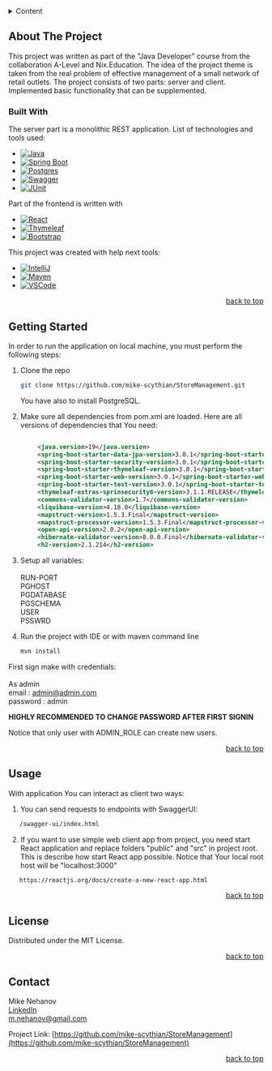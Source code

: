<!-- TABLE OF CONTENTS -->
<details>
  <summary>Content</summary>
  <ol>
    <li>
      <a href="#about-the-project">About The Project</a>
      <ul>
        <li><a href="#built-with">Built With</a></li>
      </ul>
    </li>
    <li>
      <a href="#getting-started">Getting Started</a>
    </li>
    <li>
        <a href="#usage">Usage</a>
      </li>
    <li><a href="#license">License</a></li>
    <li><a href="#contact">Contact</a></li>
  </ol>
</details>



<!-- ABOUT THE PROJECT -->
## About The Project

This project was written as part of the "Java Developer" course from the collaboration A-Level and Nix.Education.
The idea of the project theme is taken from the real problem of effective management of a small network of retail outlets.
The project consists of two parts: server and client. Implemented basic functionality that can be supplemented.


### Built With

The server part is a monolithic REST application. List of technologies and tools used:

* [![Java][Java-img]][Java-url]
* [![Spring Boot][Spring-img]][Spring-url]
* [![Postgres][PostgreSQL-img]][PostgreSQL-url]
* [![Swagger][Swagger-img]][Swagger-url]
* [![JUnit][JUnit-img]][JUnit-url]

Part of the frontend is written with

* [![React][React-img]][React-url]
* [![Thymeleaf][Thymeleaf-img]][Thymeleaf-url] 
* [![Bootstrap][Bootstrap-img]][Bootstrap-url]

This project was created with help next tools:

* [![IntelliJ][IntelliJ-img]][IntelliJ-url]
* [![Maven][Maven-img]][Maven-url]
* [![VSCode][VSCode-img]][VSCode-url]

<p align="right"><a href="#about-the-project">back to top</a></p>



<!-- GETTING STARTED -->
## Getting Started

In order to run the application on local machine, you must perform the following steps:

1. Clone the repo
   ```sh
   git clone https://github.com/mike-scythian/StoreManagement.git
   ```
   You have also to install PostgreSQL.
   
2. Make sure all dependencies from pom.xml are loaded. Here are all versions of dependencies that You need:
```xml

		<java.version>19</java.version>
		<spring-boot-starter-data-jpa-version>3.0.1</spring-boot-starter-data-jpa-version>
		<spring-boot-starter-security-version>3.0.1</spring-boot-starter-security-version>
		<spring-boot-starter-thymeleaf-version>3.0.1</spring-boot-starter-thymeleaf-version>
		<spring-boot-starter-web-version>3.0.1</spring-boot-starter-web-version>
		<spring-boot-starter-test-version>3.0.1</spring-boot-starter-test-version>
		<thymeleaf-extras-sprinsecurity6-version>3.1.1.RELEASE</thymeleaf-extras-sprinsecurity6-version>
		<commons-validator-version>1.7</commons-validator-version>
		<liquibase-version>4.18.0</liquibase-version>
		<mapstruct-version>1.5.3.Final</mapstruct-version>
		<mapstruct-processor-version>1.5.3.Final</mapstruct-processor-version>
		<open-api-version>2.0.2</open-api-version>
		<hibernate-validator-version>8.0.0.Final</hibernate-validator-version>
		<h2-version>2.1.214</h2-version>

```

3. Setup all variables:<br><br>
  RUN-PORT<br>
  PGHOST<br>
  PGDATABASE<br>
  PGSCHEMA<br>
  USER<br>
  PSSWRD<br>
 
4. Run the project with IDE or with maven command line
   ```sh
   mvn install
   ```
First sign make with credentials:<br><br>
As admin<br>
email : admin@admin.com<br>
password : admin<br>

<strong>HIGHLY RECOMMENDED TO CHANGE PASSWORD AFTER FIRST SIGNIN</strong>

Notice that only user with ADMIN_ROLE can create new users.

<p align="right"><a href="#about-the-project">back to top</a></p>


## Usage

With application You can interact as client two ways:

1)   You can send requests to endpoints with SwaggerUI:
  ```sh
     /swagger-ui/index.html
  ```
2)    If you want to use simple web client app from project, you need start React application and replace folders "public" and "src" in project root. 
         This is describe how start React app possible. Notice that Your local root host will be "localhost:3000"
  ```sh
     https://reactjs.org/docs/create-a-new-react-app.html
  ```
 
<p align="right"><a href="#about-the-project">back to top</a></p>


<!-- LICENSE -->
## License

Distributed under the MIT License.
<p align="right"><a href="#about-the-project">back to top</a></p>



<!-- CONTACT -->
## Contact

Mike Nehanov<br>
[LinkedIn](https://www.linkedin.com/in/mykhailo-nehanov-b53a391b3/) <br>
m.nehanov@gmail.com

Project Link: [https://github.com/mike-scythian/StoreManagement](https://github.com/mike-scythian/StoreManagement)

<p align="right"><a href="#about-the-project">back to top</a></p>



<!-- MARKDOWN LINKS & IMAGES -->
[Java-img]: https://img.shields.io/badge/OpenJDK-FF9E0F?style=for-the-badge&logo=openjdk&logoColor=black
[Java-url]: https://openjdk.org/projects/jdk/19/
[Spring-img]: https://img.shields.io/badge/SpringBoot-6DB33F?style=for-the-badge&logo=spring&logoColor=white
[Spring-url]: https://spring.io
[PostgreSQL-img]: https://img.shields.io/badge/PostgreSQL-4169E1?style=for-the-badge&logo=PostgreSQL&logoColor=black
[PostgreSQL-url]: https://www.postgresql.org
[Swagger-img]: https://img.shields.io/badge/Swagger-85EA2D?style=for-the-badge&logo=swagger&logoColor=black
[Swagger-url]: https://swagger.io/specification/
[JUnit-img]: https://img.shields.io/badge/JUnit5-25A162?style=for-the-badge&logo=junit5&logoColor=red
[JUnit-url]: https://junit.org/junit5/
[React-img]: https://img.shields.io/badge/React-20232A?style=for-the-badge&logo=react&logoColor=61DAFB
[React-url]: https://reactjs.org
[Thymeleaf-img]: https://img.shields.io/badge/Thymeleaf-005F0F?style=for-the-badge&logo=thymeleaf&logoColor=white
[Thymeleaf-url]: https://www.thymeleaf.org
[Maven-img]: https://img.shields.io/badge/Apache%20Maven-C71A36?style=for-the-badge&logo=apachemaven&logoColor=black
[Maven-url]: https://maven.apache.org
[Bootstrap-img]: https://img.shields.io/badge/Bootstrap-563D7C?style=for-the-badge&logo=bootstrap&logoColor=white
[Bootstrap-url]: https://getbootstrap.com/docs/5.0/getting-started/introduction/
[IntelliJ-img]: https://img.shields.io/badge/IntelliJIDEA-000000?style=for-the-badge&logo=intellijidea&logoColor=white
[IntelliJ-url]: https://www.jetbrains.com/idea/
[VSCode-img]: https://img.shields.io/badge/VSCode-007ACC?style=for-the-badge&logo=visualstudiocode&logoColor=white
[VSCode-url]: https://code.visualstudio.com/
